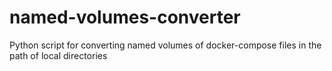 # named-volumes-converter
Python script for converting named volumes of docker-compose files in the path of local directories 
